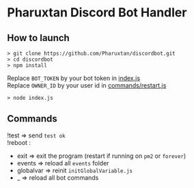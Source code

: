 # Pharuxtan Discord Bot Handler

## How to launch

```console
> git clone https://github.com/Pharuxtan/discordbot.git
> cd discordbot
> npm install
```

Replace `BOT_TOKEN` by your bot token in [index.js](https://github.com/Pharuxtan/discordbot/blob/master/index.js#L23) \
Replace `OWNER_ID` by your user id in [commands/restart.js](https://github.com/Pharuxtan/discordbot/blob/master/commands/restart.js#L7)

```console
> node index.js
```

## Commands

!test => send `test ok` \
!reboot :
 - exit => exit the program (restart if running on `pm2` or `forever`)
 - events => reload all `events` folder
 - globalvar => reinit `initGlobalVariable.js`
 - _ => reload all bot commands

